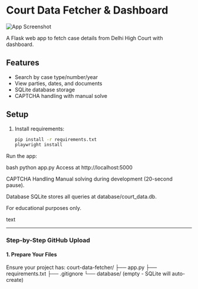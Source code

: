 # Court Data Fetcher & Dashboard
![App Screenshot](screenshot.png)

A Flask web app to fetch case details from Delhi High Court with dashboard.

## Features
- Search by case type/number/year
- View parties, dates, and documents
- SQLite database storage
- CAPTCHA handling with manual solve

## Setup
1. Install requirements:
   ```bash
   pip install -r requirements.txt
   playwright install
Run the app:

bash
python app.py
Access at http://localhost:5000

CAPTCHA Handling
Manual solving during development (20-second pause).

Database
SQLite stores all queries at database/court_data.db.

For educational purposes only.

text

---

### **Step-by-Step GitHub Upload**

#### **1. Prepare Your Files**
Ensure your project has:
court-data-fetcher/
├── app.py
├── requirements.txt
├── .gitignore
└── database/ (empty - SQLite will auto-create)